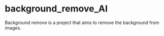 # background_remove_AI
Background remove is a project that aims to remove the background from images.
